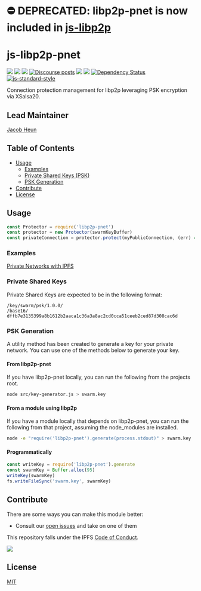 ⛔️ DEPRECATED: libp2p-pnet is now included in [js-libp2p](https://github.com/libp2p/js-libp2p)
=====

js-libp2p-pnet
==================

[![](https://img.shields.io/badge/made%20by-Protocol%20Labs-blue.svg?style=flat-square)](http://protocol.ai)
[![](https://img.shields.io/badge/project-libp2p-yellow.svg?style=flat-square)](http://libp2p.io/)
[![](https://img.shields.io/badge/freenode-%23libp2p-yellow.svg?style=flat-square)](http://webchat.freenode.net/?channels=%23libp2p)
[![Discourse posts](https://img.shields.io/discourse/https/discuss.libp2p.io/posts.svg)](https://discuss.libp2p.io)
[![](https://img.shields.io/codecov/c/github/libp2p/js-libp2p-pnet.svg?style=flat-square)](https://codecov.io/gh/libp2p/js-libp2p-pnet)
[![](https://img.shields.io/travis/libp2p/js-libp2p-pnet.svg?style=flat-square)](https://travis-ci.com/libp2p/js-libp2p-pnet)
[![Dependency Status](https://david-dm.org/libp2p/js-libp2p-pnet.svg?style=flat-square)](https://david-dm.org/libp2p/js-libp2p-pnet)
[![js-standard-style](https://img.shields.io/badge/code%20style-standard-brightgreen.svg?style=flat-square)](https://github.com/feross/standard)

Connection protection management for libp2p leveraging PSK encryption via XSalsa20.

## Lead Maintainer

[Jacob Heun](https://github.com/jacobheun)

## Table of Contents

- [Usage](#usage)
  - [Examples](#examples)
  - [Private Shared Keys (PSK)](#private-shared-keys)
  - [PSK Generation](#psk-generation)
- [Contribute](#contribute)
- [License](#license)

## Usage

```js
const Protector = require('libp2p-pnet')
const protector = new Protector(swarmKeyBuffer)
const privateConnection = protector.protect(myPublicConnection, (err) => { })
```

### Examples
[Private Networks with IPFS](./examples/pnet-ipfs)

### Private Shared Keys

Private Shared Keys are expected to be in the following format:

```
/key/swarm/psk/1.0.0/
/base16/
dffb7e3135399a8b1612b2aaca1c36a3a8ac2cd0cca51ceeb2ced87d308cac6d
```

### PSK Generation

A utility method has been created to generate a key for your private network. You can
use one of the methods below to generate your key.

#### From libp2p-pnet

If you have libp2p-pnet locally, you can run the following from the projects root.

```sh
node src/key-generator.js > swarm.key
```

#### From a module using libp2p

If you have a module locally that depends on libp2p-pnet, you can run the following from
that project, assuming the node_modules are installed.

```sh
node -e "require('libp2p-pnet').generate(process.stdout)" > swarm.key
```

#### Programmatically

```js
const writeKey = require('libp2p-pnet').generate
const swarmKey = Buffer.alloc(95)
writeKey(swarmKey)
fs.writeFileSync('swarm.key', swarmKey)
```

## Contribute

There are some ways you can make this module better:

- Consult our [open issues](https://github.com/libp2p/js-libp2p-pnet/issues) and take on one of them

This repository falls under the IPFS [Code of Conduct](https://github.com/ipfs/community/blob/master/code-of-conduct.md).

[![](https://cdn.rawgit.com/jbenet/contribute-ipfs-gif/master/img/contribute.gif)](https://github.com/ipfs/community/blob/master/contributing.md)

## License

[MIT](LICENSE)
